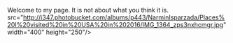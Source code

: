 Welcome to my page. It is not about what you think it is. 
src="http://i347.photobucket.com/albums/p443/NarminIsparzada/Places%20I%20visited%20in%20USA%20in%202016/IMG_1364_zps3nxhcmgr.jpg" width="400" height="250"/>
